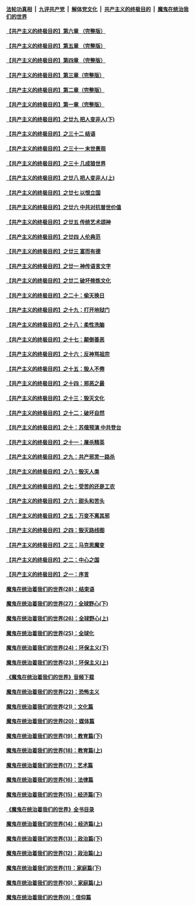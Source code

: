 ####  [法轮功真相](../../../../basic/blob/master/README.md?t=11210326) &nbsp;|&nbsp; [九评共产党](../../../../9ping.md/blob/master/README.md?t=11210326) &nbsp;|&nbsp; [解体党文化](../../../../jtdwh.md/blob/master/README.md?t=11210326)  &nbsp;|&nbsp; [共产主义的终极目的](../../../../gczydzjmd.md/blob/master/README.md?t=11210326) &nbsp;|&nbsp; [魔鬼在统治我们的世界](../../../../mgztzwmdsj.md/blob/master/README.md?t=11210326) 

#### [【共产主义的终极目的】第六章 （完整版）](../pages/nsc422/n11428913.md?t=11210326) 

#### [【共产主义的终极目的】第五章 （完整版）](../pages/nsc422/n11428912.md?t=11210326) 

#### [【共产主义的终极目的】第四章 （完整版）](../pages/nsc422/n11428907.md?t=11210326) 

#### [【共产主义的终极目的】第三章（完整版）](../pages/nsc422/n11428848.md?t=11210326) 

#### [【共产主义的终极目的】第二章（完整版）](../pages/nsc422/n11428831.md?t=11210326) 

#### [【共产主义的终极目的】第一章（完整版）](../pages/nsc422/n11417651.md?t=11210326) 

#### [【共产主义的终极目的】之廿九 把人变非人(下)](../pages/nsc422/n11344140.md?t=11210326) 

#### [【共产主义的终极目的】之三十二 结语](../pages/nsc422/n11360535.md?t=11210326) 

#### [【共产主义的终极目的】之三十一 末世景观](../pages/nsc422/n11351129.md?t=11210326) 

#### [【共产主义的终极目的】之三十 几成狼世界](../pages/nsc422/n11348280.md?t=11210326) 

#### [【共产主义的终极目的】之廿八 把人变非人(上)](../pages/nsc422/n11340492.md?t=11210326) 

#### [【共产主义的终极目的】之廿七 以恨立国](../pages/nsc422/n11336944.md?t=11210326) 

#### [【共产主义的终极目的】之廿六 中共对抗普世价值](../pages/nsc422/n11324785.md?t=11210326) 

#### [【共产主义的终极目的】之廿五 传统艺术颂神](../pages/nsc422/n11296396.md?t=11210326) 

#### [【共产主义的终极目的】之廿四 人伦典范](../pages/nsc422/n11296397.md?t=11210326) 

#### [【共产主义的终极目的】之廿三 富而有德](../pages/nsc422/n11283598.md?t=11210326) 

#### [【共产主义的终极目的】之廿一 神传语言文字](../pages/nsc422/n11263265.md?t=11210326) 

#### [【共产主义的终极目的】之廿二 破坏修炼文化](../pages/nsc422/n11245728.md?t=11210326) 

#### [【共产主义的终极目的】之二十：偷天换日](../pages/nsc422/n11238846.md?t=11210326) 

#### [【共产主义的终极目的】之十九：打开地狱门](../pages/nsc422/n11206376.md?t=11210326) 

#### [【共产主义的终极目的】之十八：柔性洗脑](../pages/nsc422/n11199994.md?t=11210326) 

#### [【共产主义的终极目的】之十七：颠倒善恶](../pages/nsc422/n11179782.md?t=11210326) 

#### [【共产主义的终极目的】之十六：反神骂祖宗](../pages/nsc422/n11166798.md?t=11210326) 

#### [【共产主义的终极目的】之十五：毁人不倦](../pages/nsc422/n11166792.md?t=11210326) 

#### [【共产主义的终极目的】之十四：邪恶之最](../pages/nsc422/n11150249.md?t=11210326) 

#### [【共产主义的终极目的】之十三：毁灭文化](../pages/nsc422/n11135227.md?t=11210326) 

#### [【共产主义的终极目的】之十二：破坏自然](../pages/nsc422/n11135214.md?t=11210326) 

#### [【共产主义的终极目的】之十：苏俄预演 中共登台](../pages/nsc422/n11118424.md?t=11210326) 

#### [【共产主义的终极目的】之十一：屠杀精英](../pages/nsc422/n11118442.md?t=11210326) 

#### [【共产主义的终极目的】之九：共产邪灵一路杀](../pages/nsc422/n11114139.md?t=11210326) 

#### [【共产主义的终极目的】之八：毁灭人类](../pages/nsc422/n11108503.md?t=11210326) 

#### [【共产主义的终极目的】之七：受苦的还是工农](../pages/nsc422/n11101809.md?t=11210326) 

#### [【共产主义的终极目的】之六：甜头和苦头](../pages/nsc422/n11096971.md?t=11210326) 

#### [【共产主义的终极目的】之五：万变不离其邪](../pages/nsc422/n11091285.md?t=11210326) 

#### [【共产主义的终极目的】之四：毁灭路线图](../pages/nsc422/n11086284.md?t=11210326) 

#### [【共产主义的终极目的】之三：马克思魔变](../pages/nsc422/n11061941.md?t=11210326) 

#### [【共产主义的终极目的】之二：中心之国](../pages/nsc422/n11047728.md?t=11210326) 

#### [【共产主义的终极目的】之一：序言](../pages/nsc422/n11086077.md?t=11210326) 

#### [魔鬼在统治着我们的世界(28)：结束语](../pages/nsc422/n10936246.md?t=11210326) 

#### [魔鬼在统治着我们的世界(27)：全球野心(下)](../pages/nsc422/n10928319.md?t=11210326) 

#### [魔鬼在统治着我们的世界(26)：全球野心(上)](../pages/nsc422/n10900318.md?t=11210326) 

#### [魔鬼在统治着我们的世界(25)：全球化](../pages/nsc422/n10788205.md?t=11210326) 

#### [魔鬼在统治着我们的世界(24)：环保主义(下)](../pages/nsc422/n10695307.md?t=11210326) 

#### [魔鬼在统治着我们的世界(23)：环保主义(上)](../pages/nsc422/n10688613.md?t=11210326) 

#### [《魔鬼在统治着我们的世界》音频下载](../pages/nsc422/n10635553.md?t=11210326) 

#### [魔鬼在统治着我们的世界(22)：恐怖主义](../pages/nsc422/n10614727.md?t=11210326) 

#### [魔鬼在统治着我们的世界(21)：文化篇](../pages/nsc422/n10597706.md?t=11210326) 

#### [魔鬼在统治着我们的世界(20)：媒体篇](../pages/nsc422/n10586579.md?t=11210326) 

#### [魔鬼在统治着我们的世界(19)：教育篇(下)](../pages/nsc422/n10564808.md?t=11210326) 

#### [魔鬼在统治着我们的世界(18)：教育篇(上)](../pages/nsc422/n10526970.md?t=11210326) 

#### [魔鬼在统治着我们的世界(17)：艺术篇](../pages/nsc422/n10499093.md?t=11210326) 

#### [魔鬼在统治着我们的世界(16)：法律篇](../pages/nsc422/n10485969.md?t=11210326) 

#### [魔鬼在统治着我们的世界(15)：经济篇(下)](../pages/nsc422/n10469975.md?t=11210326) 

#### [《魔鬼在统治着我们的世界》全书目录](../pages/nsc422/n10464261.md?t=11210326) 

#### [魔鬼在统治着我们的世界(14)：经济篇(上)](../pages/nsc422/n10457370.md?t=11210326) 

#### [魔鬼在统治着我们的世界(13)：政治篇(下)](../pages/nsc422/n10448270.md?t=11210326) 

#### [魔鬼在统治着我们的世界(12)：政治篇(上)](../pages/nsc422/n10444576.md?t=11210326) 

#### [魔鬼在统治着我们的世界(11)：家庭篇(下)](../pages/nsc422/n10440961.md?t=11210326) 

#### [魔鬼在统治着我们的世界(10)：家庭篇(上)](../pages/nsc422/n10435448.md?t=11210326) 

#### [魔鬼在统治着我们的世界(9)：信仰篇](../pages/nsc422/n10432159.md?t=11210326) 


